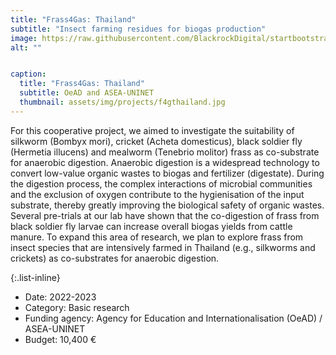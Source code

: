 ```yaml
---
title: "Frass4Gas: Thailand"
subtitle: "Insect farming residues for biogas production"
image: https://raw.githubusercontent.com/BlackrockDigital/startbootstrap-agency/master/src/assets/img/portfolio/01-full.jpg
alt: ""


caption:
  title: "Frass4Gas: Thailand"
  subtitle: OeAD and ASEA-UNINET
  thumbnail: assets/img/projects/f4gthailand.jpg
---
```


For this cooperative project, we aimed to investigate the suitability of silkworm (Bombyx mori), cricket (Acheta domesticus), black soldier fly (Hermetia illucens) and mealworm (Tenebrio molitor) frass as co-substrate for anaerobic digestion. Anaerobic digestion is a widespread technology to convert low-value organic wastes to biogas and fertilizer (digestate). During the digestion process, the complex interactions of microbial communities and the exclusion of oxygen contribute to the hygienisation of the input substrate, thereby greatly improving the biological safety of organic wastes. Several pre-trials at our lab have shown that the co-digestion of frass from black soldier fly larvae can increase overall biogas yields from cattle manure. To expand this area of research, we plan to explore frass from insect species that are intensively farmed in Thailand (e.g., silkworms and crickets) as co-substrates for anaerobic digestion.

{:.list-inline}

- Date: 2022-2023
- Category: Basic research
- Funding agency: Agency for Education and Internationalisation (OeAD) / ASEA-UNINET
- Budget: 10,400 €